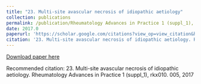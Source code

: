 ```yaml
---
title: "23. Multi-site avascular necrosis of idiopathic aetiology"
collection: publications
permalink: /publication/Rheumatology Advances in Practice 1 (suppl_1), rkx010. 005, 2017-23. Multi-site avascular necrosis of idiopathic aetiology
date: 2017.0
paperurl: 'https://scholar.google.com/citations?view_op=view_citation&hl=en&user=CVvowJAAAAAJ&pagesize=100&citation_for_view=CVvowJAAAAAJ:qxL8FJ1GzNcC'
citation: '23. Multi-site avascular necrosis of idiopathic aetiology. Rheumatology Advances in Practice 1 (suppl_1), rkx010. 005, 2017'
---
```

[Download paper here](https://scholar.google.com/citations?view_op=view_citation&hl=en&user=CVvowJAAAAAJ&pagesize=100&citation_for_view=CVvowJAAAAAJ:qxL8FJ1GzNcC)

Recommended citation: 23. Multi-site avascular necrosis of idiopathic aetiology. Rheumatology Advances in Practice 1 (suppl_1), rkx010. 005, 2017